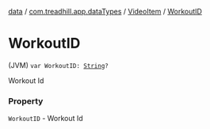 [data](../../index.md) / [com.treadhill.app.dataTypes](../index.md) / [VideoItem](index.md) / [WorkoutID](./-workout-i-d.md)

# WorkoutID

(JVM) `var WorkoutID: `[`String`](https://kotlinlang.org/api/latest/jvm/stdlib/kotlin/-string/index.html)`?`

Workout Id

### Property

`WorkoutID` - Workout Id